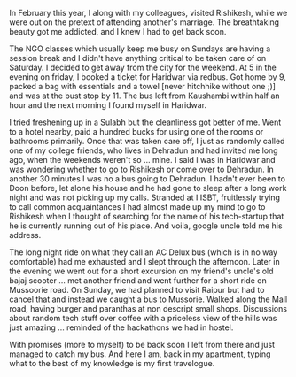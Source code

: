 <!-- 
.. link: 
.. description: 
.. tags: 
.. date: 2014/05/05 03:15:08
.. title: Travelog: Unplanned weekend excursion
.. slug: travelog-unplanned-weekend-excursion
-->

In February this year, I along with my colleagues, visited Rishikesh, while we were out on the pretext of attending another's marriage. The breathtaking beauty got me addicted, and I knew I had to get back soon. 

The NGO classes which usually keep me busy on Sundays are having a session break and I didn't have anything critical to be taken care of on Saturday. I decided to get away from the city for the weekend. At 5 in the evening on friday, I booked a ticket for Haridwar via redbus. Got home by 9, packed a bag with essentials and a towel [never hitchhike without one ;)] and was at the bust stop by 11. The bus left from Kaushambi within half an hour and the next morning I found myself in Haridwar. 

I tried freshening up in a Sulabh but the cleanliness got better of me. Went to a hotel nearby, paid a hundred bucks for using one of the rooms or bathrooms primarily. Once that was taken care off, I just as randomly called one of my college friends, who lives in Dehradun and had invited me long ago, when the weekends weren't so ... mine. I said I was in Haridwar and was wondering whether to go to Rishikesh or come over to Dehradun. In another 30 minutes I was no a bus going to Dehradun. I hadn't ever been to Doon before, let alone his house and he had gone to sleep after a long work night and was not picking up my calls. 
Stranded at I ISBT, fruitlessly trying to call common acquaintances I had almost made up my mind to go to Rishikesh when I thought of searching for the name of his tech-startup that he is currently running out of his place. And voila, google uncle told me his address. 

The long night ride on what they call an AC Delux bus (which is in no way comfortable) had me exhausted and I slept through the afternoon. Later in the evening we went out for a short excursion on my friend's uncle's old bajaj scooter ... met another friend and went further for a short ride on Mussoorie road. On Sunday, we had planned to visit Raipur but had to cancel that and instead we caught a bus to Mussorie. Walked along the Mall road, having burger and paranthas at non descript small shops. Discussions about random tech stuff over coffee with a priceless view of the hills was just amazing ... reminded of the hackathons we had in hostel. 

With promises (more to myself) to be back soon I left from there and just managed to catch my bus. And here I am, back in my apartment, typing what to the best of my knowledge is my first travelogue. 